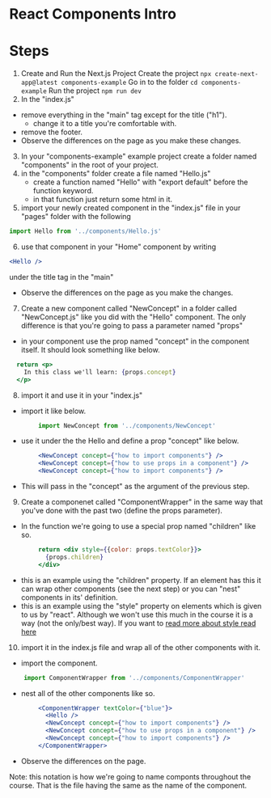 # React Components Intro

# Steps

1. Create and Run the Next.js Project
    Create the project
    `npx create-next-app@latest components-example`
    Go in to the folder
    `cd components-example`
    Run the project
    `npm run dev`
2. In the "index.js"
- remove everything in the "main" tag except for the title ("h1").
    - change it to a title you're comfortable with.
- remove the footer.
- Observe the differences on the page as you make these changes.
3. In your "components-example" example project create a folder named "components" in the root of your project.
4. in the "components" folder create a file named "Hello.js"
    - create a function named "Hello" with "export default" before the function keyword.
    - in that function just return some html in it.
5. import your newly created component in the "index.js" file in your "pages" folder with the following
```js
import Hello from '../components/Hello.js'
```
6. use that component in your "Home" component by writing

```jsx
<Hello />
```
under the title tag in the "main"

- Observe the differences on the page as you make the changes.

7. Create a new component called "NewConcept" in a folder called "NewConcept.js" like you did with the "Hello" component. The only difference is that you're going to pass a parameter named "props"
- in your component use the prop named "concept" in the component itself. It should look something like below.
```jsx
  return <p>
    In this class we'll learn: {props.concept}
  </p>
```

8. import it and use it in your "index.js"
- import it like below.

```jsx
        import NewConcept from '../components/NewConcept'
```

- use it under the the Hello and define a prop "concept" like below. 

```jsx
        <NewConcept concept={"how to import components"} />
        <NewConcept concept={"how to use props in a component"} />
        <NewConcept concept={"how to import components"} />
```

- This will pass in the "concept" as the argument of the previous step.
9. Create a componenet called "ComponentWrapper" in the same way that you've done with the past two (define the props parameter).
- In the function we're going to use a special prop named "children" like so.
```jsx
        return <div style={{color: props.textColor}}>
          {props.children}
        </div>
```

- this is an example using the "children" property. If an element has this it can wrap other components (see the next step) or you can "nest" components in its' definition. 
- this is an example using the "style" property on elements which is given to us by "react". Although we won't use this much in the course it is a way (not the only/best way). If you want to [read more about style read here](https://reactjs.org/docs/dom-elements.html#style) 
10. import it in the index.js file and wrap all of the other components with it.
    
- import the component.
```jsx
    import ComponentWrapper from '../components/ComponentWrapper'
```

- nest all of the other components like so.
```jsx
        <ComponentWrapper textColor={"blue"}>
          <Hello />
          <NewConcept concept={"how to import components"} />
          <NewConcept concept={"how to use props in a component"} />
          <NewConcept concept={"how to import components"} />
        </ComponentWrapper>
```

- Observe the differences on the page.

Note: this notation is how we're going to name componts throughout the course. That is the file having the same as the name of the component.
